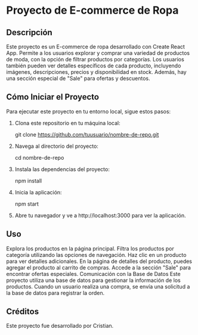 # Proyecto de E-commerce de Ropa

## Descripción

Este proyecto es un E-commerce de ropa desarrollado con Create React App. Permite a los usuarios explorar y comprar una variedad de productos de moda, con la opción de filtrar productos por categorías. Los usuarios también pueden ver detalles específicos de cada producto, incluyendo imágenes, descripciones, precios y disponibilidad en stock. Además, hay una sección especial de "Sale" para ofertas y descuentos.

## Cómo Iniciar el Proyecto

Para ejecutar este proyecto en tu entorno local, sigue estos pasos:

1. Clona este repositorio en tu máquina local:

   git clone https://github.com/tuusuario/nombre-de-repo.git

2. Navega al directorio del proyecto:

   cd nombre-de-repo

3. Instala las dependencias del proyecto:

    npm install

4. Inicia la aplicación:

    npm start

5. Abre tu navegador y ve a http://localhost:3000 para ver la aplicación.

## Uso

Explora los productos en la página principal.
Filtra los productos por categoría utilizando las opciones de navegación.
Haz clic en un producto para ver detalles adicionales.
En la página de detalles del producto, puedes agregar el producto al carrito de compras.
Accede a la sección "Sale" para encontrar ofertas especiales.
Comunicación con la Base de Datos
Este proyecto utiliza una base de datos para gestionar la información de los productos. Cuando un usuario realiza una compra, se envía una solicitud a la base de datos para registrar la orden.

## Créditos

Este proyecto fue desarrollado por Cristian.